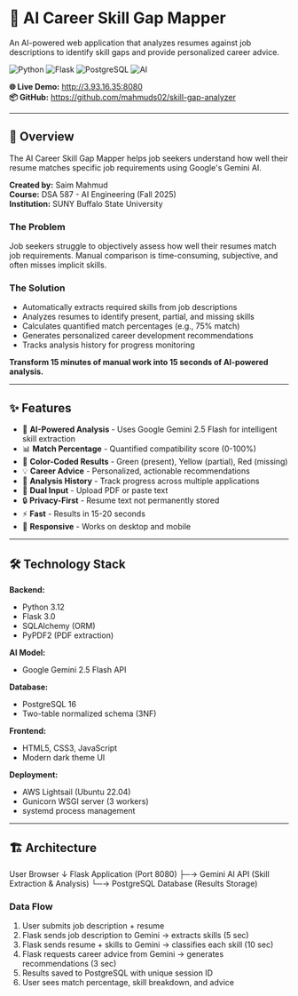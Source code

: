 # 🎯 AI Career Skill Gap Mapper

An AI-powered web application that analyzes resumes against job descriptions to identify skill gaps and provide personalized career advice.

![Python](https://img.shields.io/badge/Python-3.12-blue)
![Flask](https://img.shields.io/badge/Flask-3.0-green)
![PostgreSQL](https://img.shields.io/badge/PostgreSQL-16-blue)
![AI](https://img.shields.io/badge/AI-Google%20Gemini-orange)

**🌐 Live Demo:** http://3.93.16.35:8080  
**📦 GitHub:** https://github.com/mahmuds02/skill-gap-analyzer

---

## 📖 Overview

The AI Career Skill Gap Mapper helps job seekers understand how well their resume matches specific job requirements using Google's Gemini AI.

**Created by:** Saim Mahmud  
**Course:** DSA 587 - AI Engineering (Fall 2025)  
**Institution:** SUNY Buffalo State University

### The Problem

Job seekers struggle to objectively assess how well their resumes match job requirements. Manual comparison is time-consuming, subjective, and often misses implicit skills.

### The Solution

- Automatically extracts required skills from job descriptions
- Analyzes resumes to identify present, partial, and missing skills
- Calculates quantified match percentages (e.g., 75% match)
- Generates personalized career development recommendations
- Tracks analysis history for progress monitoring

**Transform 15 minutes of manual work into 15 seconds of AI-powered analysis.**

---

## ✨ Features

- 🤖 **AI-Powered Analysis** - Uses Google Gemini 2.5 Flash for intelligent skill extraction
- 📊 **Match Percentage** - Quantified compatibility score (0-100%)
- 🎨 **Color-Coded Results** - Green (present), Yellow (partial), Red (missing)
- 💡 **Career Advice** - Personalized, actionable recommendations
- 📜 **Analysis History** - Track progress across multiple applications
- 📄 **Dual Input** - Upload PDF or paste text
- 🔒 **Privacy-First** - Resume text not permanently stored
- ⚡ **Fast** - Results in 15-20 seconds
- 📱 **Responsive** - Works on desktop and mobile

---

## 🛠️ Technology Stack

**Backend:**
- Python 3.12
- Flask 3.0
- SQLAlchemy (ORM)
- PyPDF2 (PDF extraction)

**AI Model:**
- Google Gemini 2.5 Flash API

**Database:**
- PostgreSQL 16
- Two-table normalized schema (3NF)

**Frontend:**
- HTML5, CSS3, JavaScript
- Modern dark theme UI

**Deployment:**
- AWS Lightsail (Ubuntu 22.04)
- Gunicorn WSGI server (3 workers)
- systemd process management

---

## 🏗️ Architecture

User Browser
↓
Flask Application (Port 8080)
├─→ Gemini AI API (Skill Extraction & Analysis)
└─→ PostgreSQL Database (Results Storage)

### Data Flow

1. User submits job description + resume
2. Flask sends job description to Gemini → extracts skills (5 sec)
3. Flask sends resume + skills to Gemini → classifies each skill (10 sec)
4. Flask requests career advice from Gemini → generates recommendations (3 sec)
5. Results saved to PostgreSQL with unique session ID
6. User sees match percentage, skill breakdown, and advice
